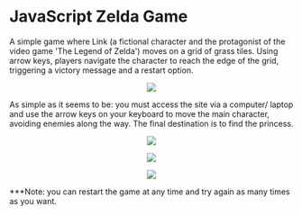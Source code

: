 <h1>JavaScript Zelda Game</h1>

<p>A simple game where Link (a fictional character and the protagonist of the video game 'The Legend of Zelda') moves on a grid of grass tiles. Using arrow keys, players navigate the character to reach the edge of the grid, triggering a victory message and a restart option.</p>


<p align="center">
  <img src="https://lh3.googleusercontent.com/pw/ADCreHeprL7QhvY3QYQnJgtxIvB7zZxXgvmNUgippCT1SLl-vRK4hj-qOVOhmRSXVUDA6DIoBEm2XaA3DglY1gsAf7JCGCLBOpp_21SYfzI83CAEYg1Z2iRg8P5xIPP6U7j9jkAjj2iG1CzfzF8WAnq_vfHcsledFkOGiWkkdTYzO0s_NoHk2aO5frI0RT_5O2rMG_eYeVgTa-b9Xee9JN_0Gb7r10ezJmRvTZSSAjf7IS8UaHJHGeL9dGvvVAIVyRjgJnV8fwmFA3NkzWbTmlG2aaJvy8d1kfhkr2k4xaFwPuCf5eLR4lbyP-VHrXFN6ozdDHSU_GSW3NOYniw57vmULVAXknrJUkuk2MIwH4VGXYcyWY1gKVT4RG-ZCMxvB2GVxh2zMVJ8g66JTHfDqy_ylVHOCRz-olp6q_6zxTgIAf87A08giPD27Wqa5kWagmhhtj601az7yWYdfN2km-2INmtclShukEiRBDxGfMVwSCubddCPbFqxWw2n6pCUxi639CWG_h6TNPAm_R-NrDXaOWmpqWoF3XNlpRKwsAofdnbiy79GxfmNDI1N6aVbx_RpwDSoiFmdQ5DT88FkJhlzxAIImwmuZ2_oAnykbaCvszMG0NMk2uLBQtPqui5ugfRwPB6F3_FnJeyuAHWX1HnZbZdmobbiIFCWFgjze7eG9lEN3i-ti5gBqJk_s2DJWg6sdc01YwID7BXiDMxozz2edwkcypmC8IgXATHIjwrO6cKPbtwRNhQ3ii7kdGHu7nlxRKUSmKNMKrzXyU4e839IPgYJHXO2jdBb0OOGKK3vqMo-0JVpfFY3J0KGCRiNxPJnGNIzJ_0peUb6rAmXv2vSaArbywMgMqU2tFAT7NzBB-WDT1CEoq8PGRRShNfrH12hiKufV8hJldI_uiYYmleo3HfYKw=w1440-h1444-s-no?authuser=0">
</p>

<p>As simple as it seems to be: you must access the site via a computer/ laptop and use the arrow keys on your keyboard to move the main character, avoiding enemies along the way. The final destination is to find the princess.</p>

<p align="center">
  <img src="https://lh3.googleusercontent.com/pw/ADCreHfcq5j_PaPD4F8eGyXbfkU608dDCWLmLTRk6PDfPOBi9iQI1a6veOggXedhtaIyQFMoOS9CCVc1QjEohDLvD4KpYRMdKdNc2rgX9Bq4K5j3-jkmb15_GDZ-JXblKrllNhoirLncirhB-W9YfrZv9td_zqHd7dvP3DDs5XckxySQW_UTAbgosM201tnzSv9EnqsRh9-WG8du40TcjHmt3HEQTYy6RfiUb9vCUKWchB1ov8ipq1rr92W9mcKbwNolXNugFvgsvQyldoT3nnGIyrnLYL5jPAI1j4wKB2YowED80c5-_eArnb00oMy7OicQP9i8Rq8WiejHMlJ-6kUs3CHltI18QhYjdDq2F1yJdPl1j4M74mBJfDfOc0SrMZiNQML-V6FtRP2fV__Yu57lV9PNezqlvtI4UZm8bKZx6qu6KP5jQZBzTcxEu3pa7jHRZ4tUJqyspITvkXMJIREuw-ffJ1kn74Py9ky1zrA3o645n4uT16dcFi4khhrUCJP3gF9Y2gJtZAY4KxqzbPWPlJu5ufL2Qyfweke-jO9hSuTWN0gkENKthjzE0bI3gQCQ0CL_juzMJ8xpI4Gg5pL49B_eQfJ-O4Kv0wX8W2TWzXMWpuB0QkjnsSVZcHufmZ0Ea3N7ukyH9KT2WU3ZCs4GNTlLTeqyg7_LtSIC13g-6xkXftkdAN6uhcBeQdfov0an1G-H7_Hxy2U4HVo__qYkENqAOBFtGW13xnXRJvaB2gGPzABiX7eDWQEEUFKlfvUHL5FEIm3cmFLs8W6JSsVWrBuGx7Wibo4mVaykCoqWS90inGfbpjJLitjpn4pB99vsEIT0YEMXWUvt2m_DAw7Y11gPgA54nV1ryeV4CH8kxYsqqOsfPjgMf3wAFbnjFJkx6dcHWU2XubfZwxBXjyN4HmnQEA=w1440-h1442-s-no?authuser=0">
</p>

<p align="center">
  <img src="https://lh3.googleusercontent.com/pw/ADCreHcUP5liU04iZBN3cr0DYNAjSd-UPh00DQ0Aa5iBirdGAm2KNVNXk7o3RRVlpphN1TK78m_sItt7D5A4KXn2XtCteSwGOR-2FKDxuMJo0L9UCUQ9vesllcd0gx6jimRQjvF1vEhE3-kdD2WjaV4PsZriUrEgyi2I3Z6XDBqPq91MC42tJpQ9VlqBfIE3wYw_KgwT7Sz4iz1GpKaG1mr6MiEDtQj_yEPuD20vIaPOlh8zVEqGNHTbpefG7riaTTw_xVnKigzSKjjAp-1GeQbMKLsMAvJwO6xGRMGXTHmrD1NNSFL3PtwygulJVYPKjFY3X-actn4U9PmuAJWHcUqAkDeIGeiCZY6PwvSof96t0GZPrmIWcYDclnS6jlf9OsG52eyLnVSQI8pT5pfDstFrn9mmxrf6m1VNqI6GRibGjR9AFRbD1VKM7qw227ngATH5NCncrcDM0rT_NkHQ1GNfny0Frm8-R01h8CRCS2LDGRviRalR845Z9iIl2SP4gnsxDTluZ6ezdh_kS-n6fSFH1npsATxtb7gE7xmHNIp982VvYtV3bf4Mr4lRBvaJ2xIe6Wr82tFFiJkEoV44obj59oNv3XMqRqQvGoOp8SPY_Fbk8SBugnC9wHezuZAesfRJGHLrUe5drkgzqEpUh_8h9mlQgSGSXCmxVevQvF9Erz2C7KkZoC9bSf_zFCMGiv9J8yiCHU16jvSFNHp9y1oztGrFoU6sYlge_e7p7m7_RCl4nh8IMVl-z1Qhau5ib6m7eExzQqYE-j95SIJakiNjbC0snbmephyBgdfQh1JIROk8Pa7ueWwA7u2vf9mMkkGLaruPFBB4dDHw-OthTjhGzCs_o2SwvEPx1iN34hj8hvGPDlHOEsA4H9E3hmGztmycJspxdVh82Ffm3BuT8C49tl9Wgw=w1442-h1444-s-no?authuser=0">
</p>

<p align="center">
  <img src="https://lh3.googleusercontent.com/pw/ADCreHcmOUn5C8DdMJ_XAzQYyPAHwoSuA8z0hij2ljSJLd3eAkiU1L8wN-GY7no2S0vZCdg8s-JArFaDCxMgQdRl9rydPJU1ndRzf6bmryZdFGZudjCUK6yr4H9I4dyiz4PEDYZH1XtqGKLDWR4EUNz2Z6NC8BJP1VZNRwAQW89gvh1w5pjhmNJE3dYGD_WMYQy7iYRmT5aBvt3qIgiENmQchwSETqDXbZYdJGzLaaFNoeBBWfhNyocQ3VGIHhMGE0VA5HFVXiaSUwci2FSkDQRqjRyQ8uXEDO1sn3l73p_03gbDGBMaPgKhVyBwEYGa6NhjHOzzxWC886sgHaH_S-6r1uyF-z8M3uj3Azoh2KsgELukLRA29bJzi6Mfo3VMmIe1N0z5-L36qci4C1Pg2kPqtsbNkdjnKyOjsz0qi4nwup5UEppmibzZ52EgptP6BIg0YTTCHNeGlcrDnn2aGXGsT6o5lqeIB38N-Wp_ZLDf-UTaigKi0xMpow8sMgAUIggvLsJaKg0RCErcHM-B5AUOdkJfmbgpuOg6VyvE0k2zBoEAZfTItp16YC2kujnmr8XgMq9xYKlbW_NM4Ua5sd1GZEU_NaoT3oM8EtEtZ3CvyAD4lrVH5ErkGBkKett2CNPcsmzOai611lxKpPveB3y8p8oyXNleJRwXBy1XJxnECgsTyHHqokff6LIPFk989X17ueY9ARBXgZavaiQjNEbCGLHCM3-JGUioD-UACr0wJigPos7_2aAAUHW3H8RG09nCnuEjnxImUb2iYryjXjVeNWGMNvJPw3D9lmnNFBbypIg-VQbPHVu5VLZf5c_aGn2u6N-eeP7lzyhS4-jWe3lFKVfNdbTEqF38VNJDnMbuBQfXHD0iBdlxpuuEXqtdrnFdbbpwPwMWTyvI-6lsiMdGKMt_xw=w1442-h1442-s-no?authuser=0">
</p>

<p>***Note: you can restart the game at any time and try again as many times as you want.</p>
